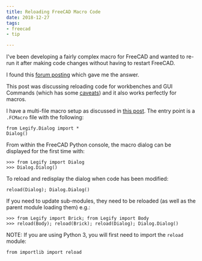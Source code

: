 ```yaml
---
title: Reloading FreeCAD Macro Code
date: 2018-12-27
tags: 
- freecad
- tip

---
```


I've been developing a fairly complex macro for FreeCAD and wanted to re-run it after making code changes without 
having to restart FreeCAD.

I found this [forum posting](https://forum.freecadweb.org/viewtopic.php?t=320) which gave me the answer. 

This post was discussing reloading code for workbenches and GUI Commands (which has some 
[caveats](https://forum.freecadweb.org/viewtopic.php?t=320#p2066)) and it also works perfectly for macros.

<!--more-->

I have a multi-file macro setup as discussed in [this post](https://vectronic.io/posts/multi-file-macro-in-freecad/). 
The entry point is a `.FCMacro` file with the following:

```
from Legify.Dialog import *
Dialog()
```

From within the FreeCAD Python console, the macro dialog can be displayed for the first time with:

```
>>> from Legify import Dialog
>>> Dialog.Dialog()
```

To reload and redisplay the dialog when code has been modified:

```
reload(Dialog); Dialog.Dialog()
```

If you need to update sub-modules, they need to be reloaded (as well as the parent module loading them) e.g.:

```
>>> from Legify import Brick; from Legify import Body
>>> reload(Body); reload(Brick); reload(Dialog); Dialog.Dialog()
```

NOTE: If you are using Python 3, you will first need to import the `reload` module:

```
from importlib import reload
```
